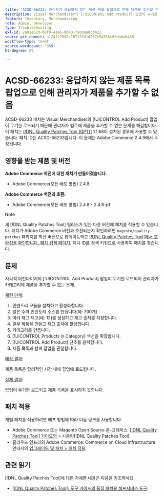 ```yaml
---
title: 'ACSD-66233: 관리자가 응답하지 않는 제품 목록 팝업으로 인해 제품을 추가할 수 없음'
description: Visual Merchandiser의 [!UICONTROL Add Product] 팝업이 무기한 로드되기 때문에 관리자가 범주에 제품을 추가할 수 없는 Adobe Commerce 문제를 해결하려면 ACSD-66233 패치를 적용하십시오.
feature: Inventory, Merchandising
role: Admin, Developer
type: Troubleshooting
exl-id: 2e01e62d-b6f9-4aa5-9040-7908aa83d422
source-git-commit: a1241f709fc1b7128d1d267c54586c60dadab436
workflow-type: tm+mt
source-wordcount: '359'
ht-degree: 0%

---
```


# ACSD-66233: 응답하지 않는 제품 목록 팝업으로 인해 관리자가 제품을 추가할 수 없음

ACSD-66233 패치는 Visual Merchandiser의 [!UICONTROL Add Product] 팝업이 무기한 로드되기 때문에 관리자가 범주에 제품을 추가할 수 없는 문제를 해결합니다. 이 패치는 [[!DNL Quality Patches Tool (QPT)]](/help/tools/quality-patches-tool/quality-patches-tool-to-self-serve-quality-patches.md) 1.1.68이 설치된 경우에 사용할 수 있습니다. 패치 ID는 ACSD-66233입니다. 이 문제는 Adobe Commerce 2.4.9에서 수정됩니다.

## 영향을 받는 제품 및 버전

**Adobe Commerce 버전에 대한 패치가 만들어졌습니다.**

* Adobe Commerce(모든 배포 방법) 2.4.8

**Adobe Commerce 버전과 호환:**

* Adobe Commerce(모든 배포 방법) 2.4.8 - 2.4.8-p1

>[!NOTE]
>
>새 [!DNL Quality Patches Tool] 릴리스가 있는 다른 버전에 패치를 적용할 수 있습니다. 패치가 Adobe Commerce 버전과 호환되는지 확인하려면 `magento/quality-patches` 패키지를 최신 버전으로 업데이트하고 [[!DNL Quality Patches Tool]에서 호환성을 확인합니다. 패치 검색 페이지](https://experienceleague.adobe.com/tools/commerce-quality-patches/index.html). 패치 ID를 검색 키워드로 사용하여 패치를 찾습니다.

## 문제

시각적 머천다이저의 [!UICONTROL Add Product] 팝업이 무기한 로드되어 관리자가 카테고리에 제품을 추가할 수 없는 문제.

<u>재현 단계</u>:

1. 인벤토리 모듈을 설치하고 활성화합니다.
1. 많은 수의 인벤토리 소스를 만듭니다(예: 700개).
1. 여러 재고 재고(예: 12)를 생성하고 재고 출처를 지정합니다.
1. 일부 제품을 만들고 재고 출처에 할당합니다.
1. 카테고리를 만듭니다.
1. [!UICONTROL Products in Category] 섹션을 확장합니다.
1. [!UICONTROL Add Product] 단추를 클릭합니다.
1. 제품 목록과 함께 팝업을 관찰합니다.

<u>예상 결과</u>:

제품 목록은 합리적인 시간 내에 팝업에 로드됩니다.

<u>실제 결과</u>:

팝업이 무기한 로드되고 제품 목록을 표시하지 못합니다.

## 패치 적용

개별 패치를 적용하려면 배포 방법에 따라 다음 링크를 사용합니다.

* Adobe Commerce 또는 Magento Open Source 온-프레미스: [[!DNL Quality Patches Tool]  가이드의 ](/help/tools/quality-patches-tool/usage.md)> 사용량[!DNL Quality Patches Tool]
* 클라우드 인프라의 Adobe Commerce: Commerce on Cloud Infrastructure 안내서의 [업그레이드 및 패치 > 패치 적용](https://experienceleague.adobe.com/docs/commerce-cloud-service/user-guide/develop/upgrade/apply-patches.html).

## 관련 읽기

[!DNL Quality Patches Tool]에 대한 자세한 내용은 다음을 참조하세요.

* [[!DNL Quality Patches Tool]: 도구 가이드의 품질 패치용 셀프서비스 도구](/help/tools/quality-patches-tool/quality-patches-tool-to-self-serve-quality-patches.md).
